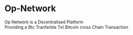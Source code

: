 # Op-Network
Op Network is a Decentralised Platform
<br>
Providing a Btc Tranfarble Txt
Bitcoin cross Chain Transaction
